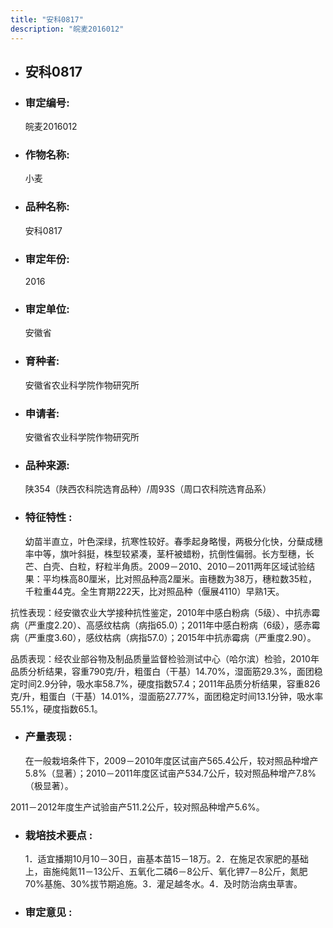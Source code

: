 ```yaml
---
title: "安科0817"
description: "皖麦2016012"
---
```

* ## 安科0817
* ###  审定编号:  
   皖麦2016012

*  ### 作物名称:  
   小麦

*   ###  品种名称: 
    安科0817

*   ### 审定年份: 
    2016

*   ### 审定单位:  
    安徽省

*   ### 育种者:  
    安徽省农业科学院作物研究所

*   ### 申请者:  
    安徽省农业科学院作物研究所

*   ### 品种来源:  
    陕354（陕西农科院选育品种）/周93S（周口农科院选育品系）


*   ### 特征特性 : 
    幼苗半直立，叶色深绿，抗寒性较好。春季起身略慢，两极分化快，分蘖成穗率中等，旗叶斜挺，株型较紧凑，茎杆被蜡粉，抗倒性偏弱。长方型穗，长芒、白壳、白粒，籽粒半角质。2009－2010、2010－2011两年区域试验结果：平均株高80厘米，比对照品种高2厘米。亩穗数为38万，穗粒数35粒，千粒重44克。全生育期222天，比对照品种（偃展4110）早熟1天。
抗性表现：经安徽农业大学接种抗性鉴定，2010年中感白粉病（5级）、中抗赤霉病（严重度2.20）、高感纹枯病（病指65.0）；2011年中感白粉病（6级），感赤霉病（严重度3.60），感纹枯病（病指57.0）；2015年中抗赤霉病（严重度2.90）。
品质表现：经农业部谷物及制品质量监督检验测试中心（哈尔滨）检验，2010年品质分析结果，容重790克/升，粗蛋白（干基）14.70%，湿面筋29.3%，面团稳定时间2.9分钟，吸水率58.7%，硬度指数57.4；2011年品质分析结果，容重826克/升，粗蛋白（干基）14.01%，湿面筋27.77%，面团稳定时间13.1分钟，吸水率55.1%，硬度指数65.1。


*   ### 产量表现 : 
    在一般栽培条件下，2009－2010年度区试亩产565.4公斤，较对照品种增产5.8%（显著）；2010－2011年度区试亩产534.7公斤，较对照品种增产7.8%（极显著）。
2011－2012年度生产试验亩产511.2公斤，较对照品种增产5.6%。


*   ### 栽培技术要点 : 
    1．适宜播期10月10－30日，亩基本苗15－18万。2．在施足农家肥的基础上，亩施纯氮11－13公斤、五氧化二磷6－8公斤、氧化钾7－8公斤，氮肥70%基施、30%拔节期追施。3．灌足越冬水。4．及时防治病虫草害。


*   ### 审定意见 : 
    
